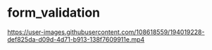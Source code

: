 # form_validation

https://user-images.githubusercontent.com/108618559/194019228-def825da-d09d-4d71-b913-138f7609911e.mp4

